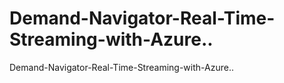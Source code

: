 # Demand-Navigator-Real-Time-Streaming-with-Azure..
Demand-Navigator-Real-Time-Streaming-with-Azure..
